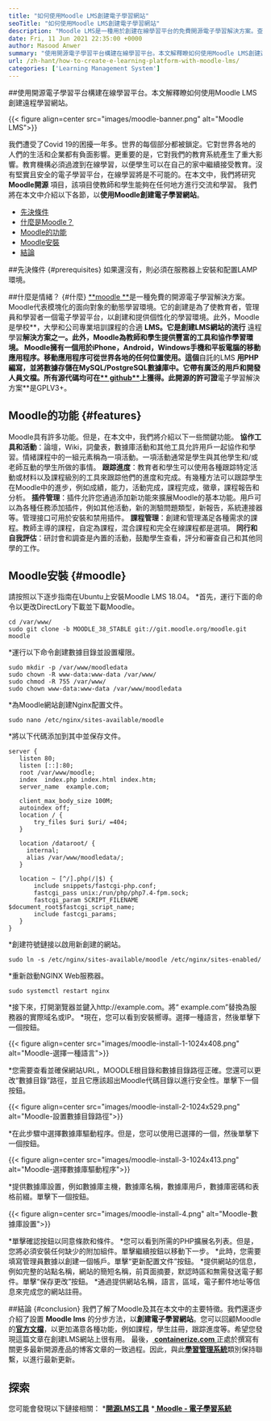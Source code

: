 ```yaml
---
title: "如何使用Moodle LMS創建電子學習網站" 
seoTitle: "如何使用Moodle LMS創建電子學習網站" 
description: "Moodle LMS是一種用於創建在線學習平台的免費開源電子學習解決方案。查看指南以熟悉它。" 
date: Fri, 11 Jun 2021 22:35:00 +0000
author: Masood Anwer
summary: "使用開源電子學習平台構建在線學習平台。本文解釋瞭如何使用Moodle LMS創建遠程學習網站。" 
url: /zh-hant/how-to-create-e-learning-platform-with-moodle-lms/
categories: ['Learning Management System']
---
```


##使用開源電子學習平台構建在線學習平台。本文解釋瞭如何使用Moodle LMS創建遠程學習網站。

{{< figure align=center src="images/moodle-banner.png" alt="Moodle LMS">}}

我們遭受了Covid 19的困擾一年多。世界的每個部分都被鎖定。它對世界各地的人們的生活和企業都有負面影響。更重要的是，它對我們的教育系統產生了重大影響。教育機構必須過渡到在線學習，以便學生可以在自己的家中繼續接受教育。沒有堅實且安全的電子學習平台，在線學習將是不可能的。在本文中，我們將研究 **Moodle開源** 項目，該項目使教師和學生能夠在任何地方進行交流和學習。
我們將在本文中介紹以下各節，以**使用Moodle創建電子學習網站**。
  * [先決條件][1]
  * [什麼是Moodle？][2]
  * [Moodle的功能][3]
  * [Moodle安裝][4]
  * [結論][5]

##先決條件 {#prerequisites}
如果還沒有，則必須在服務器上安裝和配置LAMP環境。

##什麼是情緒？   {#什麼}
[**moodle **][6]是一種免費的開源電子學習解決方案。 Moodle代表模塊化的面向對象的動態學習環境。它的創建是為了使教育者，管理員和學習者一個電子學習平台，以創建和提供個性化的學習環境。此外，Moodle是學校**，大學和公司專業培訓課程的合適 **LMS。它是創建LMS網站的流行** 遠程學習**解決方案之一。此外，Moodle為教師和學生提供豐富的工具和協作學習環境。 Moodle擁有一個用於iPhone，Android，Windows手機和平板電腦的移動應用程序。移動應用程序可從世界各地的任何位置使用。這個**自託的LMS **用PHP編寫，並將數據存儲在MySQL/PostgreSQL數據庫中。它帶有廣泛的用戶和開發人員文檔。所有源代碼均可在[**  github**][7]上獲得。此開源的許可證**電子學習解決方案**是GPLV3+。

## Moodle的功能 {#features}
Moodle具有許多功能。但是，在本文中，我們將介紹以下一些關鍵功能。
**協作工具和活動**：論壇，Wiki，詞彙表，數據庫活動和其他工具允許用戶一起協作和學習。情緒課程中的一組元素稱為一項活動。一項活動通常是學生與其他學生和/或老師互動的學生所做的事情。
**跟踪進度**：教育者和學生可以使用各種跟踪特定活動或材料以及課程級別的工具來跟踪他們的進度和完成。有幾種方法可以跟踪學生在Moodle中的進步，例如成績，能力，活動完成，課程完成，徽章，課程報告和分析。
**插件管理**：插件允許您通過添加新功能來擴展Moodle的基本功能。用戶可以為各種任務添加插件，例如其他活動，新的測驗問題類型，新報告，系統連接器等。管理接口可用於安裝和禁用插件。
**課程管理**：創建和管理滿足各種需求的課程。教師主導的課程，自定為課程，混合課程和完全在線課程都是選項。
**同行和自我評估**：研討會和調查是內置的活動，鼓勵學生查看，評分和審查自己和其他同學的工作。

## Moodle安裝 {#moodle}
請按照以下逐步指南在Ubuntu上安裝Moodle LMS 18.04。
  *首先，運行下面的命令以更改DirectLory下載並下載Moodle。
```
cd /var/www/
sudo git clone -b MOODLE_38_STABLE git://git.moodle.org/moodle.git moodle
```
  *運行以下命令創建數據目錄並設置權限。
```
sudo mkdir -p /var/www/moodledata
sudo chown -R www-data:www-data /var/www/
sudo chmod -R 755 /var/www/
sudo chown www-data:www-data /var/www/moodledata
```
  *為Moodle網站創建Nginx配置文件。
```
sudo nano /etc/nginx/sites-available/moodle
```
  *將以下代碼添加到其中並保存文件。
```
server {
   listen 80;
   listen [::]:80;
   root /var/www/moodle;
   index  index.php index.html index.htm;
   server_name  example.com;

   client_max_body_size 100M;
   autoindex off;
   location / {
       try_files $uri $uri/ =404;
   }

   location /dataroot/ {
     internal;
     alias /var/www/moodledata/;
   }

   location ~ [^/].php(/|$) {
       include snippets/fastcgi-php.conf;
       fastcgi_pass unix:/run/php/php7.4-fpm.sock;
       fastcgi_param SCRIPT_FILENAME $document_root$fastcgi_script_name;
       include fastcgi_params;
   }
}
```
  *創建符號鏈接以啟用新創建的網站。
```
sudo ln -s /etc/nginx/sites-available/moodle /etc/nginx/sites-enabled/
```
  *重新啟動NGINX Web服務器。
```
sudo systemctl restart nginx
```
  *接下來，打開瀏覽器並鍵入http://example.com。將“ example.com”替換為服務器的實際域名或IP。
  *現在，您可以看到安裝嚮導。選擇一種語言，然後單擊下一個按鈕。

{{< figure align=center src="images/moodle-install-1-1024x408.png" alt="Moodle-選擇一種語言">}}

  *您需要查看並確保網站URL，MOODLE根目錄和數據目錄路徑正確。您還可以更改“數據目錄”路徑，並且它應該超出Moodle代碼目錄以進行安全性。單擊下一個按鈕。

{{< figure align=center src="images/moodle-install-2-1024x529.png" alt="Moodle-設置數據目錄路徑">}}

  *在此步驟中選擇數據庫驅動程序。但是，您可以使用已選擇的一個，然後單擊下一個按鈕。

{{< figure align=center src="images/moodle-install-3-1024x413.png" alt="Moodle-選擇數據庫驅動程序">}}

  *提供數據庫設置，例如數據庫主機，數據庫名稱，數據庫用戶，數據庫密碼和表格前綴。單擊下一個按鈕。

{{< figure align=center src="images/moodle-install-4.png" alt="Moodle-數據庫設置">}}

  *單擊確認按鈕以同意條款和條件。
  *您可以看到所需的PHP擴展名列表。但是，您將必須安裝任何缺少的附加組件。單擊繼續按鈕以移動下一步。
  *此時，您需要填寫管理員數據以創建一個帳戶。單擊“更新配置文件”按鈕。
  *提供網站的信息，例如完整的站點名稱，網站的簡短名稱，前頁面摘要，默認時區和無需發送電子郵件。單擊“保存更改”按鈕。
  *通過提供網站名稱，語言，區域，電子郵件地址等信息來完成您的網站註冊。

##結論 {#conclusion}
我們了解了Moodle及其在本文中的主要特徵。我們還逐步介紹了設置 **Moodle lms** 的分步方法，以**創建電子學習網站**。您可以回顧Moodle的[**官方文檔**][8]，以更加滿意各種功能，例如課程，學生註冊，跟踪進度等。希望您發現這篇文章在創建LMS網站上很有用。
最後，[ **containerize.com** ][9]正處於撰寫有關更多最新開源產品的博客文章的一致過程。因此，與此[**學習管理系統**][10]類別保持聯繫，以進行最新更新。

## 探索
您可能會發現以下鏈接相關：
  *[**開源LMS工具**][11]
  *[ **Moodle  - 電子學習系統** ][12]

  
[1]: #Prerequisites
[2]: #What
[3]: #Features
[4]: #Moodle
[5]: #Conclusion
[6]: https://moodle.org/
[7]: https://github.com/moodle/moodle
[8]: https://docs.moodle.org/
[9]: https://containerize.com
[10]: https://blog.containerize.com/category/learning-management-system/
[11]: https://products.containerize.com/lms/
[12]: https://products.containerize.com/lms/moodle/
